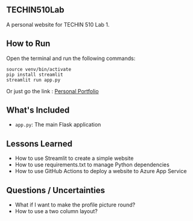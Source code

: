 ## TECHIN510Lab

A personal website for TECHIN 510 Lab 1.

## How to Run

Open the terminal and run the following commands:

```
source venv/bin/activate
pip install streamlit
streamlit run app.py
```
Or just go the link : [Personal Portfolio](aayush9-techin510-lab1.azurewebsites.net)

## What's Included

- `app.py`: The main Flask application

## Lessons Learned

- How to use Streamlit to create a simple website
- How to use requirements.txt to manage Python dependencies
- How to use GitHub Actions to deploy a website to Azure App Service

## Questions / Uncertainties

- What if I want to make the profile picture round?
- How to use a two column layout?

